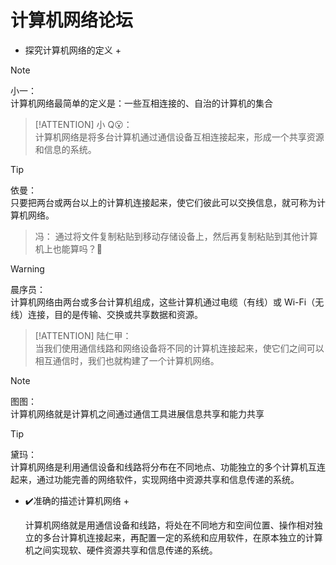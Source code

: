 # 计算机网络论坛

+  探究计算机网络的定义 +

  > [!NOTE] 
  >小一：  
  >计算机网络最简单的定义是：一些互相连接的、自治的计算机的集合  

  >[!ATTENTION]
  >小 Q😮：  
  > 计算机网络是将多台计算机通过通信设备互相连接起来，形成一个共享资源和信息的系统。

  > [!TIP] 
  >依曼：  
  >只要把两台或两台以上的计算机连接起来，使它们彼此可以交换信息，就可称为计算机网络。
  >>冯：  通过将文件复制粘贴到移动存储设备上，然后再复制粘贴到其他计算机上也能算吗？🤔  

  > [!WARNING]
  > 晨序员：  
  > 计算机网络由两台或多台计算机组成，这些计算机通过电缆（有线）或 Wi-Fi（无线）连接，目的是传输、交换或共享数据和资源。

  > [!ATTENTION]
  > 陆仁甲：  
  > 当我们使用通信线路和网络设备将不同的计算机连接起来，使它们之间可以相互通信时，我们也就构建了一个计算机网络。

  > [!NOTE] 
  >图图：  
  >计算机网络就是计算机之间通过通信工具进展信息共享和能力共享

  > [!TIP] 
  >黛玛：  
  >计算机网络是利用通信设备和线路将分布在不同地点、功能独立的多个计算机互连起来，通过功能完善的网络软件，实现网络中资源共享和信息传递的系统。
  

+ ✔️准确的描述计算机网络 +

  计算机网络就是用通信设备和线路，将处在不同地方和空间位置、操作相对独立的多台计算机连接起来，再配置一定的系统和应用软件，在原本独立的计算机之间实现软、硬件资源共享和信息传递的系统。 


<!-- 
> [!WARNING]
> 晨序员：  
> 计算机网络由两台或多台计算机组成，这些计算机通过电缆（有线）或 Wi-Fi（无线）连接，目的是传输、交换或共享数据和资源。

> [!ATTENTION]
> 陆仁甲：  
> 当我们使用通信线路和网络设备将不同的计算机连接起来，使它们之间可以相互通信时，我们也就构建了一个计算机网络。



+ Question 1? +

  Answer 1  

+ Question 2? +

  Answer 2

+ Question 3? +

  Answer 3



> 小一：  
>计算机网络最简单的定义是：一些互相连接的、自治的计算机的集合  

>小 Q：  
> 计算机网络是将多台计算机通过通信设备互相连接起来，形成一个共享资源和信息的系统。

> 晨序员：  
> 计算机网络由两台或多台计算机组成，这些计算机通过电缆（有线）或 Wi-Fi（无线）连接，目的是传输、交换或共享数据和资源。

> 陆仁甲：  
> 当我们使用通信线路和网络设备将不同的计算机连接起来，使它们之间可以相互通信时，我们也就构建了一个计算机网络。

>黛玛：
>计算机网络是利用通信设备和线路将分布在不同地点、功能独立的多个计算机互连起来，通过功能完善的网络软件，实现网络中资源共享和信息传递的系统。

>图图：
>计算机网络就是计算机之间通过通信工具进展信息共享和能力共享


 -->
